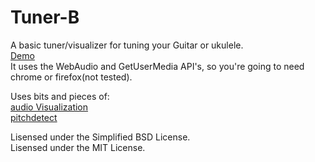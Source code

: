 Tuner-B
====================

A basic tuner/visualizer for tuning your Guitar or ukulele.<br>
[Demo](http://bartbarto.github.io/Tuner-B)<br>
It uses the WebAudio and GetUserMedia API's, so you're going to need chrome or firefox(not tested).


Uses bits and pieces of:<br>
[audio Visualization](http://gilian.web.elte.hu/dsp/audio_visualization/index.html)<br>
[pitchdetect](https://webaudiodemos.appspot.com/pitchdetect/index.html)


Lisensed under the Simplified BSD License.<br>
Lisensed under the MIT License.
